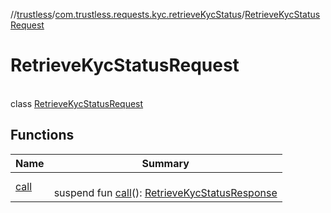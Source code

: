 //[trustless](../../../index.md)/[com.trustless.requests.kyc.retrieveKycStatus](../index.md)/[RetrieveKycStatusRequest](index.md)

# RetrieveKycStatusRequest

\
class [RetrieveKycStatusRequest](index.md)

## Functions

| Name | Summary |
|---|---|
| [call](call.md) | <br>suspend fun [call](call.md)(): [RetrieveKycStatusResponse](../-retrieve-kyc-status-response/index.md) |
